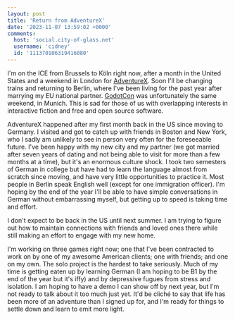 ```yaml
---
layout: post
title: 'Return from AdventureX'
date: '2023-11-07 13:59:02 +0000'
comments:
  host: 'social.city-of-glass.net'
  username: 'cidney'
  id: '111370106319416080'
---
```


I'm on the ICE from Brussels to Köln right now, after a month in the United States and a weekend in London for [AdventureX](http://adventurexpo.org). Soon I'll be changing trains and returning to Berlin, where I've been living for the past year after marrying my EU national partner. [GodotCon](https://conference.godotengine.org/) was unfortunately the same weekend, in Munich. This is sad for those of us with overlapping interests in interactive fiction and free and open source software.

AdventureX happened after my first month back in the US since moving to Germany. I visited and got to catch up with friends in Boston and New York, who I sadly am unlikely to see in person very often for the foreseeable future. I've been happy with my new city and my partner (we got married after seven years of dating and not being able to visit for more than a few months at a time), but it's an enormous culture shock. I took two semesters of German in college but have had to learn the language almost from scratch since moving, and have very little opportunities to practice it. Most people in Berlin speak English well (except for one immigration officer). I'm hoping by the end of the year I'll be able to have simple conversations in German without embarrassing myself, but getting up to speed is taking time and effort.

I don't expect to be back in the US until next summer. I am trying to figure out how to maintain connections with friends and loved ones there while still making an effort to engage with my new home.

I'm working on three games right now; one that I've been contracted to work on by one of my awesome American clients; one with friends; and one on my own. The solo project is the hardest to take seriously. Much of my time is getting eaten up by learning German (I am hoping to be B1 by the end of the year but it's iffy) and by depressive fugues from stress and isolation. I am hoping to have a demo I can show off by next year, but I'm not ready to talk about it too much just yet. It'd be cliché to say that life has been more of an adventure than I signed up for, and I'm ready for things to settle down and learn to emit more light.